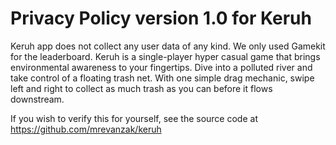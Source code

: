 # Privacy Policy version 1.0 for Keruh 

Keruh app does not collect any user data of any kind.  We only used Gamekit for the leaderboard.
Keruh is a single-player hyper casual game that brings environmental awareness to your fingertips. Dive into a polluted river and take control of a floating trash net. With one simple drag mechanic, swipe left and right to collect as much trash as you can before it flows downstream.

If you wish to verify this for yourself, see the source code at https://github.com/mrevanzak/keruh
